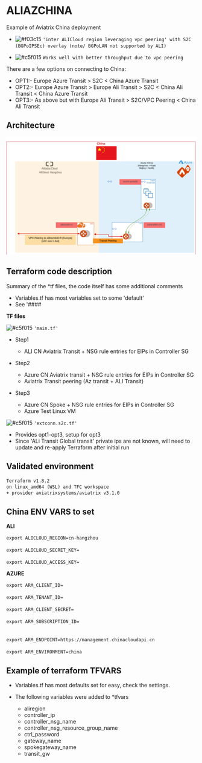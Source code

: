 # ALIAZCHINA

Example of Aviatrix China deployment  



- ![#f03c15](https://placehold.co/15x15/f03c15/f03c15.png) `'inter ALICloud region leveraging vpc peering' with S2C (BGPoIPSEc) overlay (note/ BGPoLAN not supported by ALI)`

- ![#c5f015](https://placehold.co/15x15/c5f015/c5f015.png) `Works well with better throughput due to vpc peering`



There are a few options on connecting to China:

- OPT1:- Europe Azure Transit >  S2C < China Azure Transit
- OPT2:- Europe Azure Transit >  Europe Ali Transit > S2C < China Ali Transit < China Azure Transit
- OPT3:- As above but with   Europe Ali Transit > S2C/VPC Peering < China Ali Transit   


## Architecture
![Architecture](https://github.com/patelavtx/LabShare/blob/main/AviatrixChina-cn.PNG)




## Terraform code description

Summary of the *tf files, the code itself has some additional comments
- Variables.tf has most variables set to some 'default'
- See '####


**TF files**


 ![#c5f015](https://placehold.co/15x15/c5f015/c5f015.png) `'main.tf' `             
 
- Step1
  - ALI CN Aviatrix Transit + NSG rule entries for EIPs in Controller SG

- Step2
  - Azure CN Aviatrix transit + NSG rule entries for EIPs in Controller SG
  - Aviatrix Transit peering (Az transit + ALI Transit)

- Step3
  - Azure CN Spoke + NSG rule entries for EIPs in Controller SG
  - Azure Test Linux VM


 ![#c5f015](https://placehold.co/15x15/c5f015/c5f015.png) `'extconn.s2c.tf' `        

 - Provides opt1-opt3, setup for opt3
 - Since 'ALi Transit Global transit' private ips are not known, will need to update and re-apply Terraform after initial run
 
 

## Validated environment
```
Terraform v1.8.2  
on linux_amd64 (WSL) and TFC workspace
+ provider aviatrixsystems/aviatrix v3.1.0

```



## China ENV VARS to set

**ALI**

```
export ALICLOUD_REGION=cn-hangzhou

export ALICLOUD_SECRET_KEY=

export ALICLOUD_ACCESS_KEY=
```


**AZURE**

```
export ARM_CLIENT_ID=

export ARM_TENANT_ID=

export ARM_CLIENT_SECRET=

export ARM_SUBSCRIPTION_ID=


export ARM_ENDPOINT=https://management.chinacloudapi.cn

export ARM_ENVIRONMENT=china
```


## Example of terraform TFVARS

- Variables.tf has most defaults set for easy, check the settings.
- The following variables were added to *tfvars

  - aliregion
  - controller_ip
  - controller_nsg_name
  - controller_nsg_resource_group_name
  - ctrl_password
  - gateway_name
  - spokegateway_name
  - transit_gw
